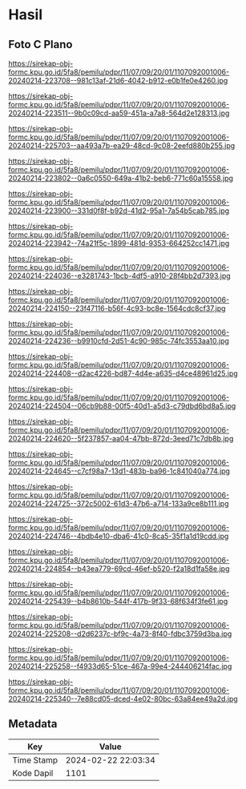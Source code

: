 # Hasil

## Foto C Plano

https://sirekap-obj-formc.kpu.go.id/5fa8/pemilu/pdpr/11/07/09/20/01/1107092001006-20240214-223708--981c13af-21d6-4042-b912-e0b1fe0e4260.jpg

https://sirekap-obj-formc.kpu.go.id/5fa8/pemilu/pdpr/11/07/09/20/01/1107092001006-20240214-223511--9b0c09cd-aa59-451a-a7a8-564d2e128313.jpg

https://sirekap-obj-formc.kpu.go.id/5fa8/pemilu/pdpr/11/07/09/20/01/1107092001006-20240214-225703--aa493a7b-ea29-48cd-9c08-2eefd880b255.jpg

https://sirekap-obj-formc.kpu.go.id/5fa8/pemilu/pdpr/11/07/09/20/01/1107092001006-20240214-223802--0a6c0550-649a-41b2-beb6-771c60a15558.jpg

https://sirekap-obj-formc.kpu.go.id/5fa8/pemilu/pdpr/11/07/09/20/01/1107092001006-20240214-223900--331d0f8f-b92d-41d2-95a1-7a54b5cab785.jpg

https://sirekap-obj-formc.kpu.go.id/5fa8/pemilu/pdpr/11/07/09/20/01/1107092001006-20240214-223942--74a21f5c-1899-481d-9353-664252cc1471.jpg

https://sirekap-obj-formc.kpu.go.id/5fa8/pemilu/pdpr/11/07/09/20/01/1107092001006-20240214-224036--e3281743-1bcb-4df5-a910-28f4bb2d7393.jpg

https://sirekap-obj-formc.kpu.go.id/5fa8/pemilu/pdpr/11/07/09/20/01/1107092001006-20240214-224150--23f47116-b56f-4c93-bc8e-1564cdc8cf37.jpg

https://sirekap-obj-formc.kpu.go.id/5fa8/pemilu/pdpr/11/07/09/20/01/1107092001006-20240214-224236--b9910cfd-2d51-4c90-985c-74fc3553aa10.jpg

https://sirekap-obj-formc.kpu.go.id/5fa8/pemilu/pdpr/11/07/09/20/01/1107092001006-20240214-224408--d2ac4226-bd87-4d4e-a635-d4ce48961d25.jpg

https://sirekap-obj-formc.kpu.go.id/5fa8/pemilu/pdpr/11/07/09/20/01/1107092001006-20240214-224504--06cb9b88-00f5-40d1-a5d3-c79dbd6bd8a5.jpg

https://sirekap-obj-formc.kpu.go.id/5fa8/pemilu/pdpr/11/07/09/20/01/1107092001006-20240214-224620--5f237857-aa04-47bb-872d-3eed71c7db8b.jpg

https://sirekap-obj-formc.kpu.go.id/5fa8/pemilu/pdpr/11/07/09/20/01/1107092001006-20240214-224645--c7cf98a7-13d1-483b-ba96-1c841040a774.jpg

https://sirekap-obj-formc.kpu.go.id/5fa8/pemilu/pdpr/11/07/09/20/01/1107092001006-20240214-224725--372c5002-61d3-47b6-a714-133a9ce8b111.jpg

https://sirekap-obj-formc.kpu.go.id/5fa8/pemilu/pdpr/11/07/09/20/01/1107092001006-20240214-224746--4bdb4e10-dba6-41c0-8ca5-35f1a1d19cdd.jpg

https://sirekap-obj-formc.kpu.go.id/5fa8/pemilu/pdpr/11/07/09/20/01/1107092001006-20240214-224854--b43ea779-69cd-46ef-b520-f2a18d1fa58e.jpg

https://sirekap-obj-formc.kpu.go.id/5fa8/pemilu/pdpr/11/07/09/20/01/1107092001006-20240214-225439--b4b8610b-544f-417b-9f33-68f634f3fe61.jpg

https://sirekap-obj-formc.kpu.go.id/5fa8/pemilu/pdpr/11/07/09/20/01/1107092001006-20240214-225208--d2d6237c-bf9c-4a73-8f40-fdbc3759d3ba.jpg

https://sirekap-obj-formc.kpu.go.id/5fa8/pemilu/pdpr/11/07/09/20/01/1107092001006-20240214-225258--f4933d65-51ce-467a-99e4-244406214fac.jpg

https://sirekap-obj-formc.kpu.go.id/5fa8/pemilu/pdpr/11/07/09/20/01/1107092001006-20240214-225340--7e88cd05-dced-4e02-80bc-63a84ee49a2d.jpg


## Metadata

| Key        | Value               |
| ---------- | ------------------- |
| Time Stamp | 2024-02-22 22:03:34 |
| Kode Dapil | 1101                |



